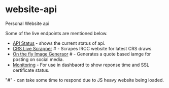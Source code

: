 # website-api

Personal Website api

Some of the live endpoints are mentioned below.

- [API Status](https://api.tarunsingh.dev) - shows the current status of api.
- [CRS Live Scrapper](https://api.tarunsingh.dev/crs-service) # - Scrapes IRCC website for latest CRS draws.
- [On the fly Image Generaor](https://api.tarunsingh.dev/image-generator/get-one) # - Generates a quote based iamge for posting on social media.
- [Monitoring](https://api.tarunsingh.dev/monitoring?url=tarunsingh.dev) - For use in dashbaord to show reponse time and SSL certificate status.

"#" - can take some time to respond due to JS heavy website being loaded.
